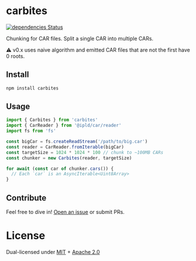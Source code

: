 # carbites

[![dependencies Status](https://status.david-dm.org/gh/alanshaw/carbites.svg)](https://david-dm.org/alanshaw/carbites)

Chunking for CAR files. Split a single CAR into multiple CARs.

⚠️ v0.x uses naive algorithm and emitted CAR files that are not the first have 0 roots.

## Install

```sh
npm install carbites
```

## Usage

```js
import { Carbites } from 'carbites'
import { CarReader } from '@ipld/car/reader'
import fs from 'fs'

const bigCar = fs.createReadStream('/path/to/big.car')
const reader = CarReader.fromIterable(bigCar)
const targetSize = 1024 * 1024 * 100 // chunk to ~100MB CARs
const chunker = new Carbites(reader, targetSize)

for await (const car of chunker.cars()) {
  // Each `car` is an AsyncIterable<Uint8Array>
}
```

## Contribute

Feel free to dive in! [Open an issue](https://github.com/alanshaw/carbites/issues/new) or submit PRs.

# License

Dual-licensed under [MIT](https://github.com/ipfs-shipyard/nft.storage/blob/main/LICENSE-MIT) + [Apache 2.0](https://github.com/ipfs-shipyard/nft.storage/blob/main/LICENSE-APACHE)
